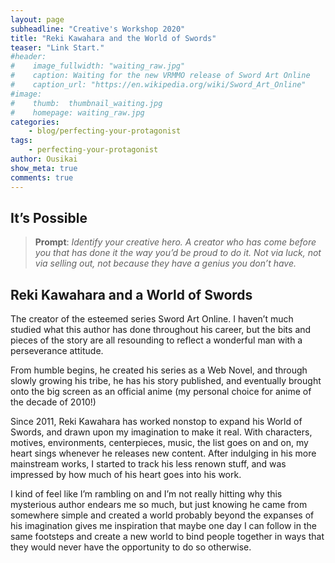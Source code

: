 ```yaml
---
layout: page
subheadline: "Creative's Workshop 2020"
title: "Reki Kawahara and the World of Swords"
teaser: "Link Start."
#header:
#    image_fullwidth: "waiting_raw.jpg"
#    caption: Waiting for the new VRMMO release of Sword Art Online
#    caption_url: "https://en.wikipedia.org/wiki/Sword_Art_Online"
#image:
#    thumb:  thumbnail_waiting.jpg
#    homepage: waiting_raw.jpg
categories:
    - blog/perfecting-your-protagonist
tags:
    - perfecting-your-protagonist
author: Ousikai
show_meta: true
comments: true
---
```

## It’s Possible
>  **Prompt**: *Identify your creative hero. A creator who has come before you that has done it the way you’d be proud to do it. Not via luck, not via selling out, not because they have a genius you don’t have.*

## Reki Kawahara and a World of Swords
The creator of the esteemed series Sword Art Online. I haven’t much studied what this author has done throughout his career, but the bits and pieces of the story are all resounding to reflect a wonderful man with a perseverance attitude.

From humble begins, he created his series as a Web Novel, and through slowly growing his tribe, he has his story published, and eventually brought onto the big screen as an official anime (my personal choice for anime of the decade of 2010!)

Since 2011, Reki Kawahara has worked nonstop to expand his World of Swords, and drawn upon my imagination to make it real. With characters, motives, environments, centerpieces, music, the list goes on and on, my heart sings whenever he releases new content. After indulging in his more mainstream works, I started to track his less renown stuff, and was impressed by how much of his heart goes into his work.

I kind of feel like I’m rambling on and I’m not really hitting why this mysterious author endears me so much, but just knowing he came from somewhere simple and created a world probably beyond the expanses of his imagination gives me inspiration that maybe one day I can follow in the same footsteps and create a new world to bind people together in ways that they would never have the opportunity to do so otherwise.